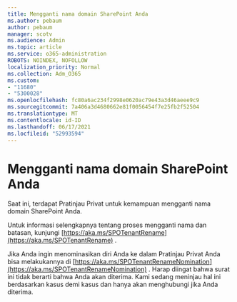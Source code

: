 ```yaml
---
title: Mengganti nama domain SharePoint Anda
ms.author: pebaum
author: pebaum
manager: scotv
ms.audience: Admin
ms.topic: article
ms.service: o365-administration
ROBOTS: NOINDEX, NOFOLLOW
localization_priority: Normal
ms.collection: Adm_O365
ms.custom:
- "11680"
- "5300028"
ms.openlocfilehash: fc80a6ac234f2998e0620ac79e43a3d46aeee9c9
ms.sourcegitcommit: 7a406a3d4680662e81f0056454f7e25fb2f52504
ms.translationtype: MT
ms.contentlocale: id-ID
ms.lasthandoff: 06/17/2021
ms.locfileid: "52993594"
---
```

# <a name="rename-your-sharepoint-domain"></a>Mengganti nama domain SharePoint Anda

Saat ini, terdapat Pratinjau Privat untuk kemampuan mengganti nama domain SharePoint Anda.

Untuk informasi selengkapnya tentang proses mengganti nama dan batasan, kunjungi [https://aka.ms/SPOTenantRename](https://aka.ms/SPOTenantRename) .

Jika Anda ingin menominasikan diri Anda ke dalam Pratinjau Privat Anda bisa melakukannya di [https://aka.ms/SPOTenantRenameNomination](https://aka.ms/SPOTenantRenameNomination) . Harap diingat bahwa surat ini tidak berarti bahwa Anda akan diterima. Kami sedang meninjau hal ini berdasarkan kasus demi kasus dan hanya akan menghubungi jika Anda diterima.

